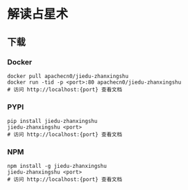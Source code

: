 # 解读占星术

## 下载

### Docker

```
docker pull apachecn0/jiedu-zhanxingshu
docker run -tid -p <port>:80 apachecn0/jiedu-zhanxingshu
# 访问 http://localhost:{port} 查看文档
```

### PYPI

```
pip install jiedu-zhanxingshu
jiedu-zhanxingshu <port>
# 访问 http://localhost:{port} 查看文档
```

### NPM

```
npm install -g jiedu-zhanxingshu
jiedu-zhanxingshu <port>
# 访问 http://localhost:{port} 查看文档
```